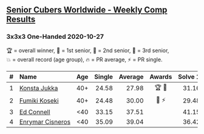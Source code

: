 <style>table {white-space: nowrap;}</style>

## [Senior Cubers Worldwide - Weekly Comp Results](/scw-comp/results/)
### 3x3x3 One-Handed 2020-10-27

<span style="white-space: nowrap;">🏆 = overall winner</span>, <span style="white-space: nowrap;">🥇 = 1st senior</span>, <span style="white-space: nowrap;">🥈 = 2nd senior</span>, <span style="white-space: nowrap;">🥉 = 3rd senior</span>, <span style="white-space: nowrap;">💥 = overall record (age group)</span>, <span style="white-space: nowrap;">🔥 = PR average</span>, <span style="white-space: nowrap;">⚡ = PR single</span>.

| # | Name | Age | Single | Average | Awards | Solve 1 | Solve 2 | Solve 3 | Solve 4 | Solve 5 | Video |
| :--: | :-- | :--: | --: | --: | :--: | --: | --: | --: | --: | --: | :-- |
| 1 | [Konsta Jukka](../../persons/konsta_jukka/333oh.md) | 40+ | 24.58 | 27.98 | 🏆 🥇 | 31.16 | 24.58 | 25.92 | 30.02 | 28.01 | [Desktop](https://www.facebook.com/events/814285582657691/permalink/818979595521623) / [Mobile](https://m.facebook.com/events/814285582657691?view=permalink&id=818979595521623) |
| 2 | [Fumiki Koseki](../../persons/fumiki_koseki/333oh.md) | 40+ | 24.48 | 30.00 | 🥈 ⚡ | 29.48 | 41.18 | 24.48 | 26.50 | 34.02 | [Desktop](https://www.facebook.com/events/814285582657691/permalink/817773588975557) / [Mobile](https://m.facebook.com/events/814285582657691?view=permalink&id=817773588975557) |
| 3 | [Ed Connell](../../persons/ed_connell/333oh.md) | <40 | 33.15 | 37.51 |  | 41.15 | 33.15 | 34.76 | 45.10 | 36.62 | [Desktop](https://www.facebook.com/events/2645965315652815/permalink/2669695813279765) / [Mobile](https://m.facebook.com/events/2645965315652815?view=permalink&id=2669695813279765) |
| 4 | [Enrymar Cisneros](../../persons/enrymar_cisneros/333oh.md) | <40 | 35.09 | 39.04 |  | 36.42 | 39.70 | 41.00 | 35.09 | 49.28 | [Desktop](https://www.facebook.com/events/814285582657691/permalink/819949305424652) / [Mobile](https://m.facebook.com/events/814285582657691?view=permalink&id=819949305424652) |

<!-- Global site tag (gtag.js) - Google Analytics -->
<script async src="https://www.googletagmanager.com/gtag/js?id=UA-86348435-3"></script>
<script>window.dataLayer = window.dataLayer || []; function gtag() {dataLayer.push(arguments);} gtag('js', new Date()); gtag('config', 'UA-86348435-3');</script>
